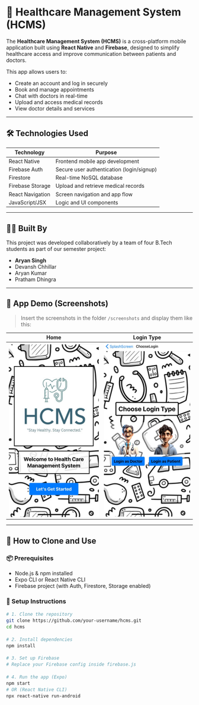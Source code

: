 # 🏥 Healthcare Management System (HCMS)

The **Healthcare Management System (HCMS)** is a cross-platform mobile application built using **React Native** and **Firebase**, designed to simplify healthcare access and improve communication between patients and doctors.

This app allows users to:
- Create an account and log in securely
- Book and manage appointments
- Chat with doctors in real-time
- Upload and access medical records
- View doctor details and services

---

## 🛠️ Technologies Used

| Technology     | Purpose                                  |
|----------------|-------------------------------------------|
| React Native   | Frontend mobile app development           |
| Firebase Auth  | Secure user authentication (login/signup) |
| Firestore      | Real-time NoSQL database                  |
| Firebase Storage | Upload and retrieve medical records     |
| React Navigation | Screen navigation and app flow          |
| JavaScript/JSX | Logic and UI components                   |

---

## 👨‍💻 Built By

This project was developed collaboratively by a team of four B.Tech students as part of our semester project:

- **Aryan Singh**
- Devansh Chhillar  
- Aryan Kumar  
- Pratham Dhingra

---

## 📱 App Demo (Screenshots)

> Insert the screenshots in the folder `/screenshots` and display them like this:

| Home | Login Type |
|-------------|-----------------|
| ![Home](/assets/ss1.jpg) | ![Login](/assets/ss2.jpg) 

<!-- ---

## 🗂️ Project Structure
hcms/
│
├── assets/ # App assets (icons, images)
├── components/ # Reusable React Native components
├── navigation/ # React Navigation setup
├── screens/ # All app screens (Login, Home, Chat, etc.)
├── firebase.js # Firebase configuration
├── App.js # App entry point
├── package.json # Dependencies and scripts
└── README.md # Project documentation

--- -->


---

## 🚀 How to Clone and Use

### 📦 Prerequisites
- Node.js & npm installed
- Expo CLI or React Native CLI
- Firebase project (with Auth, Firestore, Storage enabled)

### 🔧 Setup Instructions

```bash
# 1. Clone the repository
git clone https://github.com/your-username/hcms.git
cd hcms

# 2. Install dependencies
npm install

# 3. Set up Firebase
# Replace your Firebase config inside firebase.js

# 4. Run the app (Expo)
npm start
# OR (React Native CLI)
npx react-native run-android
